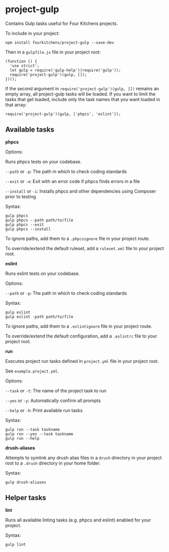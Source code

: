 # project-gulp

Contains Gulp tasks useful for Four Kitchens projects.

To include in your project:

```
npm install fourkitchens/project-gulp --save-dev
```

Then in a `gulpfile.js` file in your project root:

```
(function () {
  'use strict';
  let gulp = require('gulp-help')(require('gulp'));
  require('project-gulp')(gulp, []);
})();
```

If the second argument in `require('project-gulp')(gulp, [])` remains an empty array, all project-gulp tasks will be loaded. If you want to limit the tasks that get loaded, include only the task names that you want loaded in that array:

```
require('project-gulp')(gulp, ['phpcs', 'eslint']);
```

## Available tasks

**phpcs**

Options:

Runs phpcs tests on your codebase.

`--path` or `-p`: The path in which to check coding standards

`--exit` or `-e`: Exit with an error code if phpcs finds errors in a file

`--install` or `-i`: Installs phpcs and other dependencies using Composer prior to testing

Syntax:
```
gulp phpcs
gulp phpcs --path path/to/file
gulp phpcs --exit
gulp phpcs --install
```

To ignore paths, add them to a `.phpcsignore` file in your project route.

To override/extend the default ruleset, add a `ruleset.xml` file to your project root.

**eslint**

Runs eslint tests on your codebase.

Options:

`--path` or `-p`: The path in which to check coding standards

Syntax:
```
gulp eslint
gulp eslint -path path/to/file
```

To ignore paths, add them to a `.eslintignore` file in your project route.

To override/extend the default configuration, add a `.eslintrc` file to your project root.

**run**

Executes project run tasks defined in `project.yml` file in your project root.

See `example.project.yml`.

Options:

`--task` or `-t`: The name of the project task to run

`--yes` or `-y`: Automatically confirm all prompts

`--help` or `-h`: Print available run tasks

Syntax:
```
gulp run --task taskname
gulp run --yes --task taskname
gulp run --help
```

**drush-aliases**

Attempts to symlink any drush alias files in a `drush` directory in your project root to a `.drush` directory in your home folder.

Syntax:
```
gulp drush-aliases
```

## Helper tasks

**lint**

Runs all available linting tasks (e.g. phpcs and eslint) enabled for your project.

Syntax:
```
gulp lint
```

